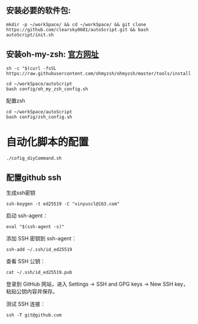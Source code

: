 
<!-- ```
mkdir -p ~/workSpace/
cd ~/workSpace/
git clone https://github.com/clearsky0601/autoScript.git && bash autoScript/init.sh

```


安装软件包等初始配置

```
cd ~/workSpace/autoScript
bash init.sh
``` -->

## 安装必要的软件包:

``` 
mkdir -p ~/workSpace/ && cd ~/workSpace/ && git clone https://github.com/clearsky0601/autoScript.git && bash autoScript/init.sh
```

## 安装oh-my-zsh: [官方网址](https://ohmyz.sh)

```
sh -c "$(curl -fsSL https://raw.githubusercontent.com/ohmyzsh/ohmyzsh/master/tools/install.sh)"
```


```
cd ~/workSpace/autoScript
bash config/oh_my_zsh_config.sh
```

配置zsh
```
cd ~/workSpace/autoScript
bash config/zsh_config.sh
```



# 自动化脚本的配置
```
./cofig_diyCommand.sh
```






<!-- 
## recordCommand.py --用于记录命令

```
chmode +x recordCommand.py
cd ./cofig
cp recordCommand.py /usr/local/bin/recordCommand
echo "alias lgc='recordCommand'" >> ~/.zshrc
source ~/.zshrc
```
## 有关远程仓库的一些操作配置

### ssh-keygen --用于生成ssh密钥

```
ssh-keygen -t rsa -C "xinyuscl@163.com"
```

### ssh-copy-id --用于将ssh密钥复制到远程服务器

```
ssh-copy-id -i ~/.ssh/id_rsa.pub root@192.168.1.100
```

### gitconfig --用于配置git全局参数

```
git config --global user.name "xinyuscl"
git config --global user.email "xinyuscl@163.com"
```

### gitignore --用于配置.gitignore文件

```
echo "node_modules" >> .gitignore
```

### 自动推送代码到远程仓库

```
cd 01.autoPush2Remote
chmod +x ./gitpush.sh

export PATH="$PATH:$HOME/workSpace/repositories/autoScript/01.autoPush2Remote"
alias gitpush="gitpush.sh"
```

```
gitpush
```

## 脚本的使用

```
cd 项目目录
gitpush
```

## 脚本的原理       
### gitpush.sh --用于自动推送代码到远程仓库





配置Vscode -->



## 配置github ssh



生成ssh密钥
```
ssh-keygen -t ed25519 -C "xinyuscl@163.com"
```

启动 ssh-agent：
```
eval "$(ssh-agent -s)"
```

添加 SSH 密钥到 ssh-agent：
```
ssh-add ~/.ssh/id_ed25519
```


查看 SSH 公钥：
```
cat ~/.ssh/id_ed25519.pub
```

登录到 GitHub 网站，进入 Settings -> SSH and GPG keys -> New SSH key，粘贴公钥内容并保存。

测试 SSH 连接：
```
ssh -T git@github.com
```

